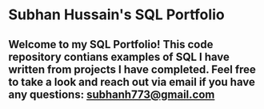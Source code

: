 # Subhan Hussain's SQL Portfolio

## Welcome to my SQL Portfolio! This code repository contians examples of SQL I have written from projects I have completed. Feel free to take a look and reach out via email if you have any questions: subhanh773@gmail.com
